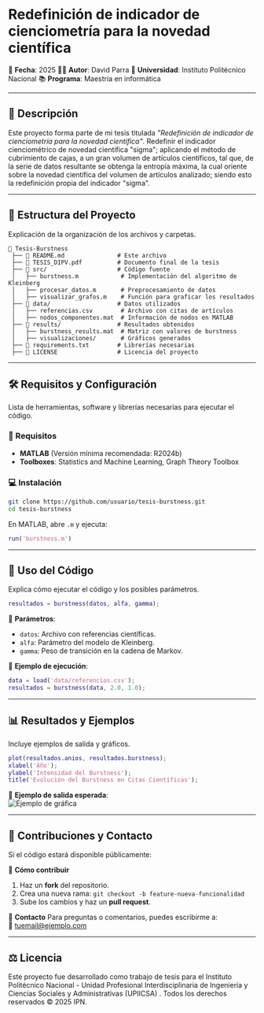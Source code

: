 # **Redefinición de indicador de cienciometría para la novedad científica**

📅 **Fecha**: 2025 
👨‍🎓 **Autor**: David Parra 
🏫 **Universidad**: Instituto Politécnico Nacional 
📚 **Programa**: Maestría en informática 

---

## **📌 Descripción**

 
Este proyecto forma parte de mi tesis titulada *"Redefinición de indicador de cienciometría para la novedad científica"*. Redefinir el indicador cienciométrico de novedad científica "sigma"; aplicando el método de cubrimiento de cajas, a un gran volumen de artículos científicos, tal que, de la serie de datos resultante se obtenga la entropía máxima, la cual oriente sobre la novedad científica del volumen de artículos analizado; siendo esto la redefinición propia del indicador "sigma".

---

## **📁 Estructura del Proyecto**
Explicación de la organización de los archivos y carpetas.

```plaintext
📂 Tesis-Burstness
 ├── 📜 README.md               # Este archivo
 ├── 📜 TESIS_DIPV.pdf          # Documento final de la tesis
 ├── 📂 src/                    # Código fuente
 │   ├── burstness.m            # Implementación del algoritmo de Kleinberg
 │   ├── procesar_datos.m       # Preprocesamiento de datos
 │   ├── visualizar_grafos.m    # Función para graficar los resultados
 ├── 📂 data/                   # Datos utilizados
 │   ├── referencias.csv        # Archivo con citas de artículos
 │   ├── nodos_componentes.mat  # Información de nodos en MATLAB
 ├── 📂 results/                # Resultados obtenidos
 │   ├── burstness_results.mat  # Matriz con valores de burstness
 │   ├── visualizaciones/       # Gráficos generados
 ├── 📜 requirements.txt        # Librerías necesarias
 ├── 📜 LICENSE                 # Licencia del proyecto
```

---

## **🛠 Requisitos y Configuración**
Lista de herramientas, software y librerías necesarias para ejecutar el código.

### **🔧 Requisitos**
- **MATLAB** (Versión mínima recomendada: R2024b)  
- **Toolboxes**: Statistics and Machine Learning, Graph Theory Toolbox   

### **💻 Instalación**

```bash
git clone https://github.com/usuario/tesis-burstness.git
cd tesis-burstness
```

En MATLAB, abre `.m` y ejecuta:

```matlab
run('burstness.m')
```

---

## **🚀 Uso del Código**
Explica cómo ejecutar el código y los posibles parámetros.

```matlab
resultados = burstness(datos, alfa, gamma);
```

📌 **Parámetros**:  
- `datos`: Archivo con referencias científicas.  
- `alfa`: Parámetro del modelo de Kleinberg.  
- `gamma`: Peso de transición en la cadena de Markov.  

📌 **Ejemplo de ejecución**:  

```matlab
data = load('data/referencias.csv');
resultados = burstness(data, 2.0, 1.0);
```

---

## **📊 Resultados y Ejemplos**
Incluye ejemplos de salida y gráficos.

```matlab
plot(resultados.anios, resultados.burstness);
xlabel('Año');
ylabel('Intensidad del Burstness');
title('Evolución del Burstness en Citas Científicas');
```

📌 **Ejemplo de salida esperada**:  
![Ejemplo de gráfica](results/visualizaciones/burstness_plot.png)

---

## **📝 Contribuciones y Contacto**
Si el código estará disponible públicamente:

📌 **Cómo contribuir**
1. Haz un **fork** del repositorio.
2. Crea una nueva rama: `git checkout -b feature-nueva-funcionalidad`
3. Sube los cambios y haz un **pull request**.

📌 **Contacto**
Para preguntas o comentarios, puedes escribirme a:  
📧 [tuemail@ejemplo.com](mailto:tuemail@ejemplo.com)  

---

## **⚖️ Licencia**
Este proyecto fue desarrollado como trabajo de tesis para el Instituto Politécnico Nacional - Unidad Profesional Interdisciplinaria de Ingeniería y Ciencias Sociales y Administrativas (UPIICSA) . Todos los derechos reservados © 2025 IPN.
